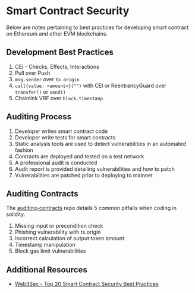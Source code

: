 # Smart Contract Security

Below are notes pertaining to best practices for developing smart contract on Ethereum and other EVM blockchains.

## Development Best Practices
1. CEI - Checks, Effects, Interactions
2. Pull over Push
3. `msg.sender` over `tx.origin`
4. `call{value: <amount>}("")` with CEI or ReentrancyGuard over `transfer()` or `send()`
5. Chainlink VRF over `block.timestamp`

## Auditing Process
1. Developer writes smart contract code
2. Developer write tests for smart contracts
3. Static analysis tools are used to detect vulnerabilities in an automated fashion
4. Contracts are deployed and tested on a test network
5. A professional audit is conducted
6. Audit report is provided detailing vulnerabilities and how to patch
6. Vulnerabilities are patched prior to deploying to mainnet

## Auditing Contracts
The [auditing-contracts](./auditing-contracts/) repo details 5 common pitfalls when coding in solidity.
1. Missing input or precondition check
2. Phishing vulnerability with tx.origin
3. Incorrect calculation of output token amount
4. Timestamp manipulation
5. Block gas limit vulnerabilities

## Additional Resources
* [Web3Sec - Top 20 Smart Contract Security Best Practices](https://blog.web3sec.news/posts/top-20-smart-contract-security-best-practices-checklist/)